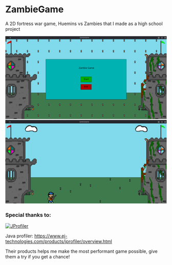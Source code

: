 # ZambieGame
A 2D fortress war game, Huemins vs Zambies that I made as a high school project

<p align="center">
    <img src="https://github.com/camdenorrb/ZambieGame/raw/master/screenshots/ZambieTitleScreen.png" alt="Title Screen">
    <img src="https://github.com/camdenorrb/ZambieGame/raw/master/screenshots/ZambieGamePlay.png" alt="Gameplay">
</p>

### Special thanks to:

[![JProfiler](https://www.ej-technologies.com/images/product_banners/jprofiler_large.png)]()

Java profiler: https://www.ej-technologies.com/products/jprofiler/overview.html 
 
Their products helps me make the most performant game possible, give them a try if you get a chance!
